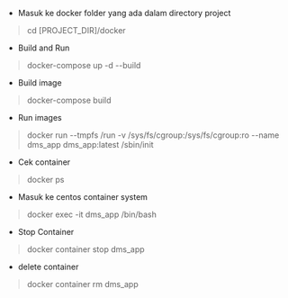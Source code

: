 
- Masuk ke docker folder yang ada dalam directory project

> cd [PROJECT_DIR]/docker

- Build and Run 
> docker-compose up -d --build

- Build image 
> docker-compose build

- Run images
> docker run --tmpfs /run -v /sys/fs/cgroup:/sys/fs/cgroup:ro --name dms_app dms_app:latest  /sbin/init

- Cek container
> docker ps

- Masuk ke centos container system
> docker exec -it dms_app /bin/bash

- Stop Container
> docker container stop dms_app

- delete container
> docker container rm dms_app